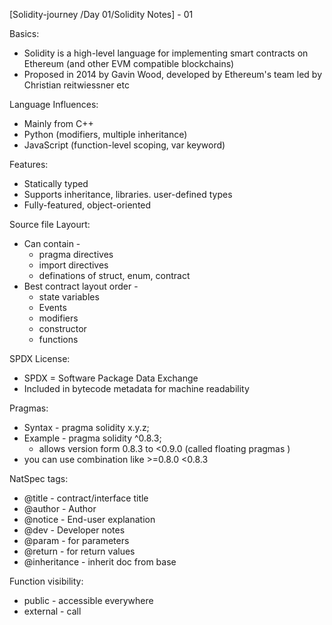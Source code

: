 [Solidity-journey /Day 01/Solidity Notes] - 01 

Basics:

- Solidity is a high-level language for implementing smart contracts on Ethereum (and other EVM compatible blockchains)
- Proposed in 2014 by Gavin Wood, developed by Ethereum's team led by Christian reitwiessner etc 

Language Influences:

- Mainly from C++
- Python (modifiers, multiple inheritance)
- JavaScript (function-level scoping, var keyword)

Features: 

- Statically typed 
- Supports inheritance, libraries. user-defined types
- Fully-featured, object-oriented

Source file Layourt:

- Can contain - 
    - pragma directives 
    - import directives 
    - definations of struct, enum, contract 
- Best contract layout order - 
    - state variables 
    - Events 
    - modifiers 
    - constructor 
    - functions 

SPDX License: 
- SPDX = Software Package Data Exchange 
- Included in bytecode metadata for machine readability 

Pragmas: 

- Syntax - pragma solidity x.y.z;
- Example - pragma solidity ^0.8.3; 
     - allows version form 0.8.3 to <0.9.0 (called floating pragmas )
 - you can use combination like >=0.8.0 <0.8.3

NatSpec tags: 

- @title - contract/interface title 
- @author - Author 
- @notice - End-user explanation 
- @dev - Developer notes 
- @param - for parameters 
- @return - for return values 
- @inheritance - inherit doc from base 


Function visibility: 

- public - accessible everywhere 
- external - call
